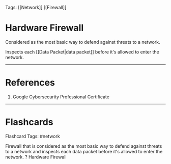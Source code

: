 Tags: [[Network]] [[Firewall]]
# Hardware Firewall

Considered as the most basic way to defend against threats to a network.

Inspects each [[Data Packet|data packet]] before it's allowed to enter the network.

---
# References

1. Google Cybersecurity Professional Certificate

---
# Flashcards

Flashcard Tags: #network 

Firewall that is considered as the most basic way to defend against threats to a network and inspects each data packet before it's allowed to enter the network.
?
Hardware Firewall
<!--SR:!2024-05-23,12,270-->